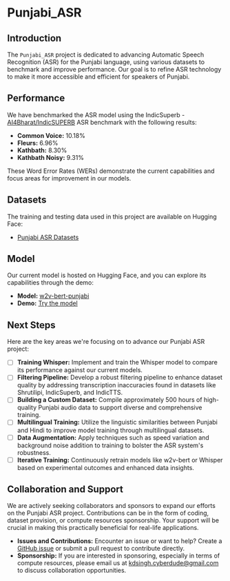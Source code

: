 # Punjabi_ASR

## Introduction
The `Punjabi_ASR` project is dedicated to advancing Automatic Speech Recognition (ASR) for the Punjabi language, using various datasets to benchmark and improve performance. Our goal is to refine ASR technology to make it more accessible and efficient for speakers of Punjabi.

## Performance
We have benchmarked the ASR model using the IndicSuperb - [AI4Bharat/IndicSUPERB](https://github.com/AI4Bharat/IndicSUPERB) ASR benchmark with the following results:

- **Common Voice:** 10.18%
- **Fleurs:** 6.96%
- **Kathbath:** 8.30%
- **Kathbath Noisy:** 9.31%

These Word Error Rates (WERs) demonstrate the current capabilities and focus areas for improvement in our models.

## Datasets
The training and testing data used in this project are available on Hugging Face:
- [Punjabi ASR Datasets](https://huggingface.co/datasets/kdcyberdude/Punjabi_ASR_datasets)

## Model
Our current model is hosted on Hugging Face, and you can explore its capabilities through the demo:
- **Model:** [w2v-bert-punjabi](https://huggingface.co/kdcyberdude/w2v-bert-punjabi)
- **Demo:** [Try the model](https://huggingface.co/spaces/kdcyberdude/w2v-bert-punjabi)

## Next Steps
Here are the key areas we're focusing on to advance our Punjabi ASR project:

- [ ] **Training Whisper:** Implement and train the Whisper model to compare its performance against our current models.
- [ ] **Filtering Pipeline:** Develop a robust filtering pipeline to enhance dataset quality by addressing transcription inaccuracies found in datasets like Shrutilipi, IndicSuperb, and IndicTTS.
- [ ] **Building a Custom Dataset:** Compile approximately 500 hours of high-quality Punjabi audio data to support diverse and comprehensive training.
- [ ] **Multilingual Training:** Utilize the linguistic similarities between Punjabi and Hindi to improve model training through multilingual datasets.
- [ ] **Data Augmentation:** Apply techniques such as speed variation and background noise addition to training to bolster the ASR system's robustness.
- [ ] **Iterative Training:** Continuously retrain models like w2v-bert or Whisper based on experimental outcomes and enhanced data insights.

## Collaboration and Support
We are actively seeking collaborators and sponsors to expand our efforts on the Punjabi ASR project. Contributions can be in the form of coding, dataset provision, or compute resources sponsorship. Your support will be crucial in making this practically beneficial for real-life applications.

- **Issues and Contributions:** Encounter an issue or want to help? Create a [GitHub issue](https://github.com/kdcyberdude/Punjabi_ASR/issues) or submit a pull request to contribute directly.
- **Sponsorship:** If you are interested in sponsoring, especially in terms of compute resources, please email us at kdsingh.cyberdude@gmail.com to discuss collaboration opportunities.
